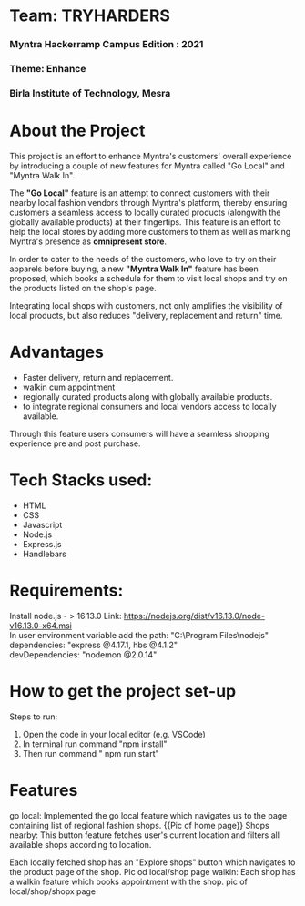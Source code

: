 <h1>Team: TRYHARDERS</H1>
<H3>Myntra Hackerramp Campus Edition : 2021 </h3>
<h3> Theme: Enhance</h3>
<h3> Birla Institute of Technology, Mesra </h3>

# About the Project
This project is an effort to enhance Myntra's customers' overall experience by introducing a couple of new features for Myntra called "Go Local" and "Myntra Walk In". <br>

The <b>"Go Local"</b> feature is an attempt to connect customers with their nearby local fashion vendors through Myntra's platform,
thereby ensuring customers a seamless access to locally curated products (alongwith the globally available products) at their
fingertips. This feature is an effort to help the local stores by adding more customers to them as well as marking Myntra's presence as <b>omnipresent store</b>.<br>

In order to cater to the needs of the customers, who love to try on their apparels before buying, a new <b>"Myntra Walk In"</b>
feature has been proposed, which books a schedule for them to visit local shops and try on the products listed on the shop's page.<br>

Integrating local shops with customers, not only amplifies the visibility of local products, but also reduces "delivery, replacement
and return" time.<br>



# Advantages
<ul>
<li> Faster delivery, return and replacement.
<li> walkin cum appointment 
<li> regionally curated products along with globally available products.
<li>to integrate regional consumers and local vendors access to locally available. 
</ul>

Through this feature users consumers will have a seamless shopping experience pre and post purchase.

# Tech Stacks used:
<ul>
<li> HTML
<li> CSS
<li> Javascript
<li> Node.js
<li> Express.js
<li> Handlebars
</ul>

# Requirements:
Install node.js - > 16.13.0  Link: https://nodejs.org/dist/v16.13.0/node-v16.13.0-x64.msi <br>
In user environment variable add the path: "C:\Program Files\nodejs"<br>
dependencies: "express @4.17.1, hbs @4.1.2" <br>
devDependencies: "nodemon @2.0.14"<br>

# How to get the project set-up
Steps to run:
1) Open the code in your local editor (e.g. VSCode)
2) In terminal run command "npm  install" 
3) Then run command " npm run start"

# Features
go local: Implemented the go local feature which navigates us to the page containing list of regional fashion shops. 
{{Pic of home page}}
Shops nearby: This button feature fetches user's current location and filters all available shops according to location.

 Each locally fetched shop has an
"Explore shops" button which navigates to the product page of the shop.
Pic od local/shop page
walkin: Each shop has a walkin feature which books appointment with the shop.
pic of local/shop/shopx page

